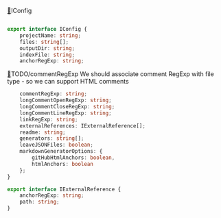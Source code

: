 
 <a name="iconfig" id="iconfig" ></a>[🔗](#user-content-iconfig)IConfig
```typescript

export interface IConfig {
    projectName: string;
    files: string[];
    outputDir: string;
    indexFile: string;
    anchorRegExp: string;
```
 <a name="todo-commentregexp" id="todo-commentregexp" ></a>[🔗](#user-content-todo-commentregexp)TODO/commentRegExp We should associate comment RegExp with file type - so we can support HTML comments
```typescript
    commentRegExp: string;
    longCommentOpenRegExp: string;
    longCommentCloseRegExp: string;
    longCommentLineRegExp: string;
    linkRegExp: string;
    externalReferences: IExternalReference[];
    readme: string;
    generators: string[];
    leaveJSONFiles: boolean;
    markdownGeneratorOptions: {
        gitHubHtmlAnchors: boolean,
        htmlAnchors: boolean
    };
}

export interface IExternalReference {
    anchorRegExp: string;
    path: string;
}
```